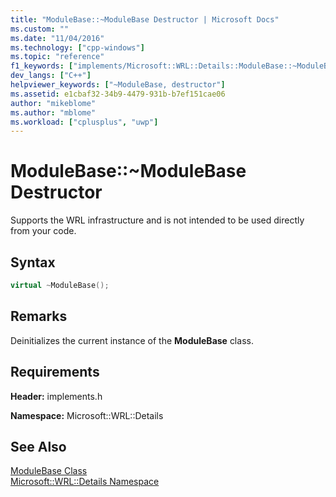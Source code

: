 ```yaml
---
title: "ModuleBase::~ModuleBase Destructor | Microsoft Docs"
ms.custom: ""
ms.date: "11/04/2016"
ms.technology: ["cpp-windows"]
ms.topic: "reference"
f1_keywords: ["implements/Microsoft::WRL::Details::ModuleBase::~ModuleBase"]
dev_langs: ["C++"]
helpviewer_keywords: ["~ModuleBase, destructor"]
ms.assetid: e1cbaf32-34b9-4479-931b-b7ef151cae06
author: "mikeblome"
ms.author: "mblome"
ms.workload: ["cplusplus", "uwp"]
---
```

# ModuleBase::~ModuleBase Destructor

Supports the WRL infrastructure and is not intended to be used directly from your code.

## Syntax

```cpp
virtual ~ModuleBase();
```

## Remarks

Deinitializes the current instance of the **ModuleBase** class.

## Requirements

**Header:** implements.h

**Namespace:** Microsoft::WRL::Details

## See Also

[ModuleBase Class](../windows/modulebase-class.md)  
[Microsoft::WRL::Details Namespace](../windows/microsoft-wrl-details-namespace.md)